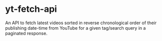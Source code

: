 # yt-fetch-api
An API to fetch latest videos sorted in reverse chronological order of their publishing date-time from YouTube for a given tag/search query in a paginated response.

